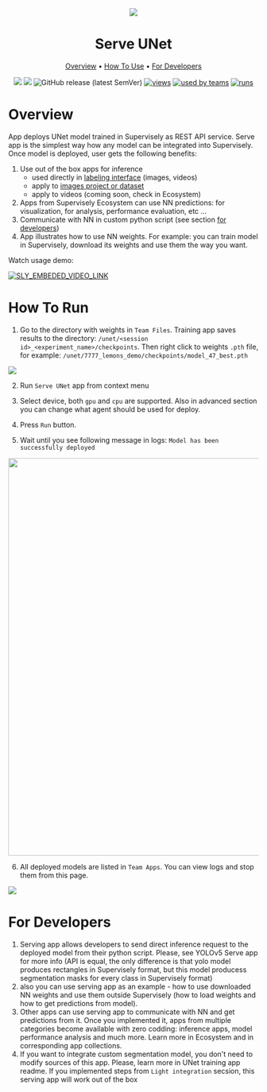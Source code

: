 <div align="center" markdown>
<img src="https://i.imgur.com/ufxMDIH.png"/>

# Serve UNet

<p align="center">
  <a href="#Overview">Overview</a> •
  <a href="#How-To-Use">How To Use</a> •
  <a href="#For-Developers">For Developers</a>
</p>

[![](https://img.shields.io/badge/supervisely-ecosystem-brightgreen)](https://ecosystem.supervise.ly/apps/supervisely-ecosystem/unet/supervisely/serve)
[![](https://img.shields.io/badge/slack-chat-green.svg?logo=slack)](https://supervise.ly/slack)
![GitHub release (latest SemVer)](https://img.shields.io/github/v/release/supervisely-ecosystem/unet)
[![views](https://app.supervise.ly/public/api/v3/ecosystem.counters?repo=supervisely-ecosystem/unet/supervisely/serve&counter=views&label=views)](https://supervise.ly)
[![used by teams](https://app.supervise.ly/public/api/v3/ecosystem.counters?repo=supervisely-ecosystem/unet/supervisely/serve&counter=downloads&label=used%20by%20teams)](https://supervise.ly)
[![runs](https://app.supervise.ly/public/api/v3/ecosystem.counters?repo=supervisely-ecosystem/unet/supervisely/serve&counter=runs&label=runs&123)](https://supervise.ly)

</div>

# Overview

App deploys UNet model trained in Supervisely as REST API service. Serve app is the simplest way how any model 
can be integrated into Supervisely. Once model is deployed, user gets the following benefits:

1. Use out of the box apps for inference
   - used directly in [labeling interface](https://ecosystem.supervise.ly/apps/supervisely-ecosystem%252Fnn-image-labeling%252Fannotation-tool) (images, videos)
   - apply to [images project or dataset](https://ecosystem.supervise.ly/apps/supervisely-ecosystem%252Fnn-image-labeling%252Fproject-dataset)
   - apply to videos (coming soon, check in Ecosystem)
2. Apps from Supervisely Ecosystem can use NN predictions: for visualization, for analysis, performance evaluation, etc ...
3. Communicate with NN in custom python script (see section <a href="#For-developers">for developers</a>)
4. App illustrates how to use NN weights. For example: you can train model in Supervisely, download its weights and use them the way you want.

Watch usage demo:

<a data-key="sly-embeded-video-link" href="https://youtu.be/cMBhn1Erluk" data-video-code="cMBhn1Erluk">
    <img src="https://i.imgur.com/UlEMeem.png" alt="SLY_EMBEDED_VIDEO_LINK"  style="max-width:100%;">
</a>


# How To Run

1. Go to the directory with weights in `Team Files`. Training app saves results to the 
   directory: `/unet/<session id>_<experiment_name>/checkpoints`. Then right click to weights `.pth` file,
   for example: `/unet/7777_lemons_demo/checkpoints/model_47_best.pth`
   
<img src="https://i.imgur.com/cmEzYGr.gif"/>

2. Run `Serve UNet` app from context menu

3. Select device, both `gpu` and `cpu` are supported. Also in advanced section you can 
change what agent should be used for deploy.

4. Press `Run` button.

5. Wait until you see following message in logs: `Model has been successfully deployed`

<img src="https://i.imgur.com/AAKToCb.png" width="800"/>

6. All deployed models are listed in `Team Apps`. You can view logs and stop them from this page.

<img src="https://i.imgur.com/7eVkiIm.png"/>


# For Developers

1. Serving app allows developers to send direct inference request to the deployed model from their python script. 
Please, see YOLOv5 Serve app for more info (API is equal, the only difference is that yolo model produces rectangles in Supervisely 
format, but this model producess segmentation masks for every class in Supervisely format)
2. also you can use serving app as an example - how to use downloaded NN weights and use them outside Supervisely 
(how to load weights and how to get predictions from model).
3. Other apps can use serving app to communicate with NN and get predictions from it. Once you implemented it, apps 
from multiple categories become available with zero codding: inference apps, model performance analysis and much more.
Learn more in Ecosystem and in corresponding app collections.
4. If you want to integrate custom segmentation model, you don't need to modify sources of this app. Please, learn more 
in UNet training app readme. If you implemented steps from `Light integration` secsion, this serving app will work out of the box
